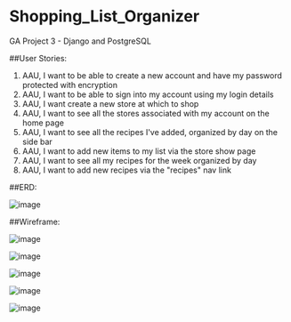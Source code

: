 # Shopping_List_Organizer
GA Project 3 - Django and PostgreSQL

##User Stories:

1) AAU, I want to be able to create a new account and have my password protected with encryption
2) AAU, I want to be able to sign into my account using my login details
3) AAU, I want create a new store at which to shop
4) AAU, I want to see all the stores associated with my account on the home page
5) AAU, I want to see all the recipes I've added, organized by day on the side bar
6) AAU, I want to add new items to my list via the store show page
7) AAU, I want to see all my recipes for the week organized by day
7) AAU, I want to add new recipes via the "recipes" nav link


##ERD:

![image](https://user-images.githubusercontent.com/70331884/228947380-8230570f-8585-4189-96b3-056248bc749d.png)

##Wireframe:

![image](https://user-images.githubusercontent.com/70331884/228947428-b866b87d-bcad-4794-9fbc-bf48d0b5f8a6.png)

![image](https://user-images.githubusercontent.com/70331884/228947544-0817fb34-e18e-4577-905e-2bf29bdd24f7.png)

![image](https://user-images.githubusercontent.com/70331884/228947578-d19f4350-e5b9-4619-b69d-f96919e6ae76.png)

![image](https://user-images.githubusercontent.com/70331884/228947601-7a8eeca9-b329-49a0-bb09-abf69b87dd05.png)

![image](https://user-images.githubusercontent.com/70331884/228947619-0a9d9296-01a9-4e55-8e91-8da10342ef58.png)

